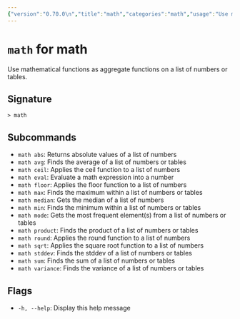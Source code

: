 ```yaml
---
{"version":"0.70.0\n","title":"math","categories":"math","usage":"Use mathematical functions as aggregate functions on a list of numbers or tables.\n"}
---
```

<!-- THIS FILE IS GENERATED BY update_book_commands.cjs USING NUSHELL'S HELP COMMANDS.
REFRAIN FROM EDITING IT MANUALLY.-->
# <code>math</code> for math

<div class='command-title'>Use mathematical functions as aggregate functions on a list of numbers or tables.</div>

## Signature

```> math```

## Subcommands

 * ```math abs```: Returns absolute values of a list of numbers
 * ```math avg```: Finds the average of a list of numbers or tables
 * ```math ceil```: Applies the ceil function to a list of numbers
 * ```math eval```: Evaluate a math expression into a number
 * ```math floor```: Applies the floor function to a list of numbers
 * ```math max```: Finds the maximum within a list of numbers or tables
 * ```math median```: Gets the median of a list of numbers
 * ```math min```: Finds the minimum within a list of numbers or tables
 * ```math mode```: Gets the most frequent element(s) from a list of numbers or tables
 * ```math product```: Finds the product of a list of numbers or tables
 * ```math round```: Applies the round function to a list of numbers
 * ```math sqrt```: Applies the square root function to a list of numbers
 * ```math stddev```: Finds the stddev of a list of numbers or tables
 * ```math sum```: Finds the sum of a list of numbers or tables
 * ```math variance```: Finds the variance of a list of numbers or tables
## Flags

 * ```-h, --help```: Display this help message
